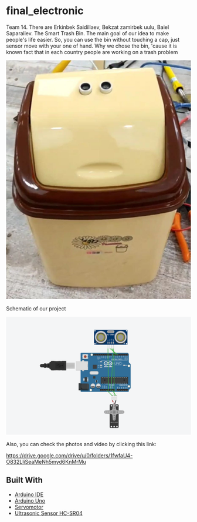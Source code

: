 # final_electronic
Team 14. There are Erkinbek Saidillaev, Bekzat zamirbek uulu, Baiel Saparaliev.
The Smart Trash Bin. The main goal of our idea to make people's life easier. So, you can use the bin without touching a cap, 
just sensor move with your one of hand.
Why we chose the bin, 'cause it is known fact that in each country people are working on a trash problem

<img src="https://github.com/bekzatzamirbekuulu/final_electronic/blob/main/photo_2022-06-03_16-31-41.jpg" width="600" alt="arduino_schematic"/>


Schematic of our project

<img src="https://github.com/bekzatzamirbekuulu/final_electronic/blob/main/scheme.jpg" width="600" alt="arduino_schematic"/>


Also, you can check the photos and video by clicking this link:

https://drive.google.com/drive/u/0/folders/1fwfaU4-O832LliSeaMeNh5myd6KnMrMu

## Built With
* [Arduino IDE](https://www.arduino.cc/en/software)
* [Arduino Uno](https://en.wikipedia.org/wiki/Arduino_Uno)
* [Servomotor](https://en.wikipedia.org/wiki/Servomotor)
* [Ultrasonic Sensor HC-SR04](https://lastminuteengineers.com/arduino-sr04-ultrasonic-sensor-tutorial/)

